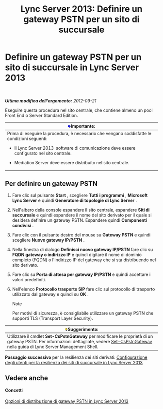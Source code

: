 ﻿---
title: 'Lync Server 2013: Definire un gateway PSTN per un sito di succursale'
TOCTitle: Definire un gateway PSTN per un sito di succursale
ms:assetid: 87be2fe2-1d56-4062-b430-439d4536414c
ms:mtpsurl: https://technet.microsoft.com/it-it/library/Gg398689(v=OCS.15)
ms:contentKeyID: 49301222
ms.date: 08/24/2015
mtps_version: v=OCS.15
ms.translationtype: HT
---

# Definire un gateway PSTN per un sito di succursale in Lync Server 2013

 

_**Ultima modifica dell'argomento:** 2012-09-21_

Eseguire questa procedura nel sito centrale, che contiene almeno un pool Front End o Server Standard Edition.

<table>
<colgroup>
<col style="width: 100%" />
</colgroup>
<thead>
<tr class="header">
<th><img src="images/Gg412908.important(OCS.15).gif" title="important" alt="important" />Importante:</th>
</tr>
</thead>
<tbody>
<tr class="odd">
<td>Prima di eseguire la procedura, è necessario che vengano soddisfatte le condizioni seguenti:
<ul>
<li><p>Il Lync Server 2013  software di comunicazione deve essere configurato nel sito centrale.</p></li>
<li><p>Mediation Server deve essere distribuito nel sito centrale.</p></li>
</ul></td>
</tr>
</tbody>
</table>


## Per definire un gateway PSTN

1.  Fare clic sul pulsante **Start** , scegliere **Tutti i programmi** , **Microsoft Lync Server** e quindi **Generatore di topologie di Lync Server** .

2.  Nell'albero della console espandere il sito centrale, espandere **Siti di succursale** e quindi espandere il nome del sito derivato per il quale si desidera definire un gateway PSTN. Espandere quindi **Componenti condivisi** .

3.  Fare clic con il pulsante destro del mouse su **Gateway PSTN** e quindi scegliere **Nuovo gateway IP/PSTN** .

4.  Nella finestra di dialogo **Definisci nuovo gateway IP/PSTN** fare clic su **FQDN gateway o indirizzo IP** e quindi digitare il nome di dominio completo (FQDN) o l'indirizzo IP del gateway che si sta distribuendo nel sito derivato.

5.  Fare clic su **Porta di attesa per gateway IP/PSTN** e quindi accettare i valori predefiniti.

6.  Nell'elenco **Protocollo trasporto SIP** fare clic sul protocollo di trasporto utilizzato dal gateway e quindi su **OK** .
    

    > [!NOTE]
    > Per motivi di sicurezza, è consigliabile utilizzare un gateway PSTN che supporti TLS (Transport Layer Security).



<table>
<thead>
<tr class="header">
<th><img src="images/Gg398201.tip(OCS.15).gif" title="tip" alt="tip" />Suggerimento:</th>
</tr>
</thead>
<tbody>
<tr class="odd">
<td>Utilizzare il cmdlet <strong>Set-CsPstnGateway</strong> per modificare le proprietà di un gateway PSTN. Per informazioni dettagliate, vedere <a href="https://docs.microsoft.com/en-us/powershell/module/skype/Set-CsPstnGateway">Set-CsPstnGateway</a> nella guida di Lync Server Management Shell.</td>
</tr>
</tbody>
</table>


**Passaggio successivo** per la resilienza dei siti derivati: [Configurazione degli utenti per la resilienza dei siti di succursale in Lync Server 2013](lync-server-2013-configuring-users-for-branch-site-resiliency.md)

## Vedere anche

#### Concetti

[Opzioni di distribuzione di gateway PSTN in Lync Server 2013](lync-server-2013-pstn-gateway-deployment-options.md)

